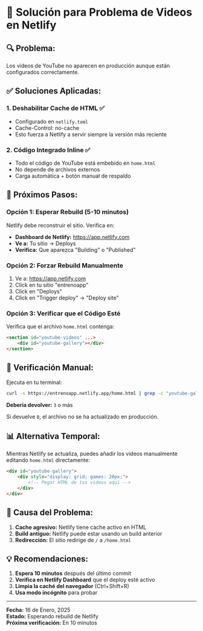 # 🚀 Solución para Problema de Videos en Netlify

## 🔍 **Problema:**
Los videos de YouTube no aparecen en producción aunque están configurados correctamente.

## ✅ **Soluciones Aplicadas:**

### **1. Deshabilitar Cache de HTML** ✅
- Configurado en `netlify.toml`
- Cache-Control: no-cache
- Esto fuerza a Netlify a servir siempre la versión más reciente

### **2. Código Integrado Inline** ✅
- Todo el código de YouTube está embebido en `home.html`
- No depende de archivos externos
- Carga automática + botón manual de respaldo

## 🎯 **Próximos Pasos:**

### **Opción 1: Esperar Rebuild (5-10 minutos)**
Netlify debe reconstruir el sitio. Verifica en:
- **Dashboard de Netlify:** https://app.netlify.com
- **Ve a:** Tu sitio → Deploys
- **Verifica:** Que aparezca "Building" o "Published"

### **Opción 2: Forzar Rebuild Manualmente**
1. Ve a: https://app.netlify.com
2. Click en tu sitio "entrenoapp"
3. Click en "Deploys"
4. Click en "Trigger deploy" → "Deploy site"

### **Opción 3: Verificar que el Código Esté**
Verifica que el archivo `home.html` contenga:
```html
<section id="youtube-videos" ...>
    <div id="youtube-gallery"></div>
</section>
```

## 🔧 **Verificación Manual:**

Ejecuta en tu terminal:
```bash
curl -s https://entrenoapp.netlify.app/home.html | grep -c "youtube-gallery"
```

**Debería devolver:** `3` o más

Si devuelve `0`, el archivo no se ha actualizado en producción.

## 📊 **Alternativa Temporal:**

Mientras Netlify se actualiza, puedes añadir los videos manualmente editando `home.html` directamente:

```html
<div id="youtube-gallery">
    <div style="display: grid; games: 20px;">
        <!-- Pegar HTML de tus videos aquí -->
    </div>
</div>
```

## 🎯 **Causa del Problema:**

1. **Cache agresivo:** Netlify tiene cache activo en HTML
2. **Build antiguo:** Netlify puede estar usando un build anterior
3. **Redirección:** El sitio redirige de `/` a `/home.html`

## 💡 **Recomendaciones:**

1. **Espera 10 minutos** después del último commit
2. **Verifica en Netlify Dashboard** que el deploy esté activo
3. **Limpia la caché del navegador** (Ctrl+Shift+R)
4. **Usa modo incógnito** para probar

---

**Fecha:** 16 de Enero, 2025  
**Estado:** Esperando rebuild de Netlify  
**Próxima verificación:** En 10 minutos
